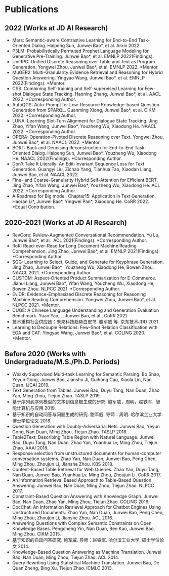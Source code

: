 # Publications

## 2022 (Works at JD AI Research)
- Mars: Semantic-aware Contrastive Learning for End-to-End Task-Oriented Dialog. Haipeng Sun, Junwei Bao*, et al. Arxiv 2022. 
- P3LM: Probabilistically Permuted Prophet Language Modeling for Generative Pre-Training. Junwei Bao*, et al. EMNLP 2022(Findings). 
- UniRPG: Unified Discrete Reasoning over Table and Text as Program Generation. Yongwei Zhou, Junwei Bao*, et al. EMNLP 2022. *Mentor.
- MuGER2: Multi-Granularity Evidence Retrieval and Reasoning for Hybrid Question Answering. Yingyao Wang, Junwei Bao*, et al. EMNLP 2022(Findings). *Mentor.
- CSS: Combining Self-training and Self-supervised Learning for Few-shot Dialogue State Tracking. Haoning Zhang, Junwei Bao*, et al. AACL 2022. *Corresponding Author.
- AutoQGS: Auto-Prompt for Low-Resource Knowledge-based Question Generation from SPARQL. Guanming Xiong, Junwei Bao*, et al. CIKM 2022. *Corresponding Author.
- LUNA: Learning Slot-Turn Alignment for Dialogue State Tracking. Jing Zhao, Yifan Wang, Junwei Bao*, Youzheng Wu, Xiaodong He. NAACL 2022. *Corresponding Author.
- OPERA: Operation-Pivoted Discrete Reasoning over Text. Yongwei Zhou, Junwei Bao*, et al. NAACL 2022. *Mentor.
- BORT: Back and Denoising Reconstruction for End-to-End Task-Oriented Dialog. Haipeng Sun, Junwei Bao*, Youzheng Wu, Xiaodong He. NAACL 2022(Findings). *Corresponding Author.
- Don't Take It Literally: An Edit-Invariant Sequence Loss for Text Generation. Guangyi Liu, Zichao Yang, Tianhua Tao, Xiaodan Liang, Junwei Bao, et al. NAACL 2022. 
- Fine- and Coarse-Granularity Hybrid Self-Attention for Efficient BERT. Jing Zhao, Yifan Wang, Junwei Bao*, Youzheng Wu, Xiaodong He. ACL 2022. *Corresponding Author.
- A Roadmap for Big model. Chapter15: Application in Text Generation. Haoran Li*, Junwei Bao*, Yingwei Pan*, Xiaodong He. CoRR 2022. *Equal Contribution.

## 2020-2021 (Works at JD AI Research)
- RevCore: Review-Augmented Conversational Recommendation. Yu Lu, Junwei Bao*, et al.  ACL 2021(Findings). *Corresponding Author.
- RoR: Read-over-Read for Long Document Machine Reading Comprehension. Jing Zhao, Junwei Bao*, et al. EMNLP 2021(Findings). *Corresponding Author.
- SGG: Learning to Select, Guide, and Generate for Keyphrase Generation. Jing Zhao, Junwei Bao*,  Youzheng Wu, Xiaodong He, Bowen Zhou. NAACL 2021. *Corresponding Author.
- CUSTOM: Aspect-Oriented Product Summarization for E-Commerce. Jiahui Liang, Junwei Bao*, Yifan Wang, Youzheng Wu, Xiaodong He, Bowen Zhou. NLPCC 2021. *Corresponding Author.
- EviDR: Evidence-Emphasized Discrete Reasoning for Reasoning Machine Reading Comprehension. Yongwei Zhou, Junwei Bao*, et al. NLPCC 2021. *Mentor.
- CUGE: A Chinese Language Understanding and Generation Evaluation Benchmark. Yuan Yao,...,Junwei Bao, et al., CoRR 2021. 
- 技术重构社会供应链：未来科技趋势白皮书. 鲍军威 等. 京东技术JDD 2021.
- Learning to Decouple Relations: Few-Shot Relation Classification with EGA and CAT. Yingyao Wang, Junwei Bao*, et al. COLING 2020. *Mentor.


## Before 2020 (Works with Undergraduate/M.S./Ph.D. Periods)
- Weakly Supervised Multi-task Learning for Semantic Parsing. Bo Shao, Yeyun Gong, Junwei Bao, Jianshu Ji, Guihong Cao, Xiaola Lin, Nan Duan. IJCAI 2019. 
- Text Generation from Tables. Junwei Bao, Duyu Tang, Nan Duan, Zhao Yan, Ming Zhou, Tiejun Zhao. TASLP 2019.
- 基于序列到序列模型的文本到信息框生成的研究. 鲍军威，周明，赵铁军.  智能计算机与应用 2019.
- 基于知识的自动问答与问题生成的研究. 鲍军威. 导师：周明. 哈尔滨工业大学. 博士学位论文 2018.
- Question Generation with Doubly-Adversarial Nets. Junwei Bao, Yeyun Gong, Nan Duan, Ming Zhou, Tiejun Zhao. TASLP 2018. 
- Table2Text: Describing Table Region with Natural Language. Junwei Bao, Duyu Tang, Nan Duan, Zhao Yan, Yuanhua Lv, Ming Zhou, Tiejun Zhao. AAAI 2018. 
- Response selection from unstructured documents for human-computer conversation systems. Zhao Yan, Nan Duan, Junwei Bao, Peng Chen, Ming Zhou, Zhoujun Li, Jianshe Zhou. KBS 2018. 
- Content-Based Table Retrieval for Web Queries. Zhao Yan, Duyu Tang, Nan Duan, Junwei Bao, Yuanhua Lv, Ming Zhou, Zhoujun Li. CoRR 2017. 
- An Information Retrieval Based Approach to Table-Based Question Answering. Junwei Bao, Nan Duan, Ming Zhou, Tiejun Zhao. NLPCC 2017. 
- Constraint-Based Question Answering with Knowledge Graph. Junwei Bao, Nan Duan, Zhao Yan, Ming Zhou, Tiejun Zhao. COLING 2016. 
- DocChat: An Information Retrieval Approach for Chatbot Engines Using Unstructured Documents. Zhao Yan, Nan Duan, Junwei Bao, Peng Chen, Ming Zhou, Zhoujun Li, Jianshe Zhou. ACL 2016. 
- Answering Questions with Complex Semantic Constraints on Open Knowledge Bases. Pengcheng Yin, Nan Duan, Ben Kao, Junwei Bao, Ming Zhou. CIKM 2015. 
- 基于知识的自动问答研究. 鲍军威. 导师：赵铁军. 哈尔滨工业大学. 硕士学位论文 2014.
- Knowledge-Based Question Answering as Machine Translation. Junwei Bao, Nan Duan, Ming Zhou, Tiejun Zhao. ACL 2014. 
- Query Rewriting Using Statistical Machine Translation. Junwei Bao, De Quan Zheng, Bing Xu, Tiejun Zhao. ICMLC 2013.

